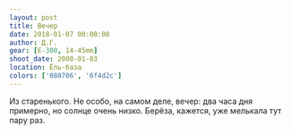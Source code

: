 ```yaml
---
layout: post
title: Вечер
date: 2018-01-07 00:00:00
author: Д.Г.
gear: [E-300, 14-45mm]
shoot_date: 2008-01-03
location: Ёль-база
colors: ['080706', '6f4d2c']
---
```

Из старенького. Не особо, на самом деле, вечер: два часа дня примерно, но солнце очень низко. Берёза, кажется, уже мелькала тут пару раз.
